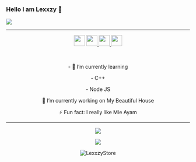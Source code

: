 ### Hello I am Lexxzy 👋 

<img align="center" src="https://github-cardname.caliph.my.id/api?name=LexxzyStore&description=Hi,%20i%27m%20lexxzy%20and%20i%27m%20just%20a%20newbie%20programmer%20Nice%20to%20meet%20you%20%F0%9F%91%8B&image=https://avatars.githubusercontent.com/LexxzyStore&usqp=CAU&backgroundColor=%23ecf0f1&instagram=@nandxtz&github=LexxzyStore&pattern=ticTacToe&colorPattern=%23eaeaea&site=Regards%20by%20LexxzyStote"/>

------

<p align='center'>
  <a href="https://wa.me/6283893305106"><img height="30" src="https://telegra.ph/file/74e742d63924a4b4cd625.jpg"></a>
  <a href="https://facebook.com/NandzEditz"><img height="30" src="https://telegra.ph/file/0aa5e722cc8ef66a7b3d2.jpg"</a>
  <a href="https://mez.ink/lexxzystore"><img height="30" src="https://telegra.ph/file/e060e09151c3e49652078.jpg"</a>
  <a href="https://instagram.com/nandxtz"><img height="30" src="https://raw.githubusercontent.com/TobyG74/TobyG74/main/instagram.jpg"></a>
</p>

</br>
  
<p align='center'>
- 🌱 I’m currently learning
</p>
<p align='center'>
   - C++
</p>
<p align='center'>
  - Node JS
</p>
<p align='center'>
🔭 I’m currently working on My Beautiful House
</p>
<p align='center'>
   ⚡ Fun fact: I really like Mie Ayam
 </p>
   
 ------
<p align="center"><a href="https://github.com/LexxzyStore"><img src="https://github-readme-stats.vercel.app/api?username=LexxzyStore&show_icons=true&theme=tokyonight"></a></p>
<p align="center">
  <a href="https://github.com/aiinne"><img src="https://github-readme-stats.vercel.app/api/top-langs?username=LexxzyStore&bg_color=30,e96443,904e95&title_color=fff&text_color=fff&hide_border=true&show_icons=true&layout=compact" /></a>
</p>

<p align="center"> <img src="https://github-readme-streak-stats.herokuapp.com/?user=LexxzyStore&" alt="LexxzyStore" /></p>
